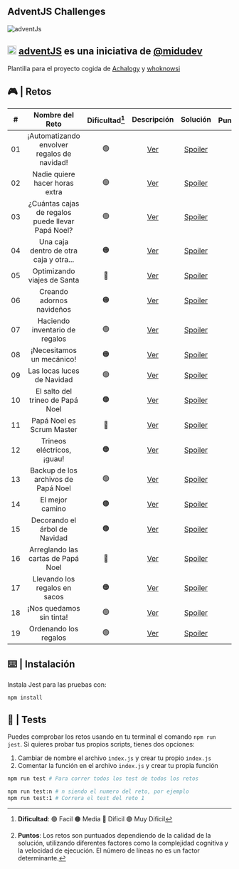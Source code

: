 ## AdventJS Challenges

![adventJs](https://i.imgur.com/iv17QFL.png)

## <img src="https://adventjs.dev/android-icon-192x192.png" width="20" height="20" /> <strong> [adventJS](https://adventjs.dev/es) es una iniciativa de [@midudev](https://midu.dev/)</strong>
 
Plantilla para el proyecto cogida de [Achalogy](https://github.com/Achalogy/advent-js-2022) y [whoknowsi](https://github.com/whoknowsi/adventJS-2022)
## 🎮 | Retos

|  #  |                  Nombre del Reto                  | Dificultad[^1] |                  Descripción                    |              Solución               | Puntuación[^2] |
| :-: | :-----------------------------------------------: | :------------: | :---------------------------------------------: | :--------------------------------:  | :------------: |
| 01  |    ¡Automatizando envolver regalos de navidad!    |       🟢       | [Ver](https://adventjs.dev/challenges/2022/1)  | [Spoiler](./challenges/challenge01) |       131      |
| 02  |         Nadie quiere hacer horas extra            |       🟢       | [Ver](https://adventjs.dev/challenges/2022/2)  | [Spoiler](./challenges/challenge02) |       121      |
| 03  | ¿Cuántas cajas de regalos puede llevar Papá Noel? |       🟢       | [Ver](https://adventjs.dev/challenges/2022/3)  | [Spoiler](./challenges/challenge03) |       140      |
| 04  |      Una caja dentro de otra caja y otra...       |       🟠       | [Ver](https://adventjs.dev/challenges/2022/4)  | [Spoiler](./challenges/challenge04) |       173      |
| 05  |            Optimizando viajes de Santa            |       🔴       | [Ver](https://adventjs.dev/challenges/2022/5)  | [Spoiler](./challenges/challenge05) |                |
| 06  |             Creando adornos navideños             |       🟠       | [Ver](https://adventjs.dev/challenges/2022/6)  | [Spoiler](./challenges/challenge06) |       160      |
| 07  |           Haciendo inventario de regalos          |       🟢       | [Ver](https://adventjs.dev/challenges/2022/7)  | [Spoiler](./challenges/challenge07) |       200      |
| 08  |              ¡Necesitamos un mecánico!            |       🟠       | [Ver](https://adventjs.dev/challenges/2022/8)  | [Spoiler](./challenges/challenge08) |       260      |
| 09  |             Las locas luces de Navidad            |       🟢       | [Ver](https://adventjs.dev/challenges/2022/9)  | [Spoiler](./challenges/challenge09) |       20       |
| 10  |          El salto del trineo de Papá Noel         |       🟠       | [Ver](https://adventjs.dev/challenges/2022/10) | [Spoiler](./challenges/challenge10) |       10       |
| 11  |              Papá Noel es Scrum Master            |       🔴       | [Ver](https://adventjs.dev/challenges/2022/11) | [Spoiler](./challenges/challenge11) |                |
| 12  |              Trineos eléctricos, ¡guau!           |       🟠       | [Ver](https://adventjs.dev/challenges/2022/12) | [Spoiler](./challenges/challenge12) |       360      |
| 13  |         Backup de los archivos de Papá Noel       |       🟢       | [Ver](https://adventjs.dev/challenges/2022/13) | [Spoiler](./challenges/challenge13) |       300      |
| 14  |                   El mejor camino                 |       🟠       | [Ver](https://adventjs.dev/challenges/2022/14) | [Spoiler](./challenges/challenge14) |                |
| 15  |         	Decorando el árbol de Navidad           |       🟠       | [Ver](https://adventjs.dev/challenges/2022/15) | [Spoiler](./challenges/challenge15) |                |
| 16  |         Arreglando las cartas de Papá Noel        |       🔴       | [Ver](https://adventjs.dev/challenges/2022/16) | [Spoiler](./challenges/challenge16) |                |
| 17  |         	Llevando los regalos en sacos           |       🟠       | [Ver](https://adventjs.dev/challenges/2022/17) | [Spoiler](./challenges/challenge17) |                |
| 18  |            	¡Nos quedamos sin tinta!              |       🟢       | [Ver](https://adventjs.dev/challenges/2022/18) | [Spoiler](./challenges/challenge18) |       200      |
| 19  |             	Ordenando los regalos               |       🟢       | [Ver](https://adventjs.dev/challenges/2022/19) | [Spoiler](./challenges/challenge19) |       300      |

[^1]: **Dificultad**: 🟢 Facil 🟠 Media 🔴 Dificil 🟣 Muy Dificil
[^2]: **Puntos**: Los retos son puntuados dependiendo de la calidad de la solución, utilizando diferentes factores como la complejidad cognitiva y la velocidad de ejecución. El número de líneas no es un factor determinante.


## ⌨️ | Instalación

Instala Jest para las pruebas con:

```npm install```

## 🧪 | Tests

Puedes comprobar los retos usando en tu terminal el comando `npm run jest`.
Si quieres probar tus propios scripts, tienes dos opciones:

1. Cambiar de nombre el archivo `index.js` y crear tu propio `index.js`
2. Comentar la función en el archivo `index.js` y crear tu propia función

```bash
npm run test # Para correr todos los test de todos los retos

npm run test:n # n siendo el numero del reto, por ejemplo
npm run test:1 # Correra el test del reto 1
```